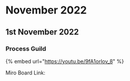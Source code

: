 # November 2022

## 1st November 2022

### Process Guild

{% embed url="https://youtu.be/9fA1orlov_8" %}

Miro Board Link:&#x20;
